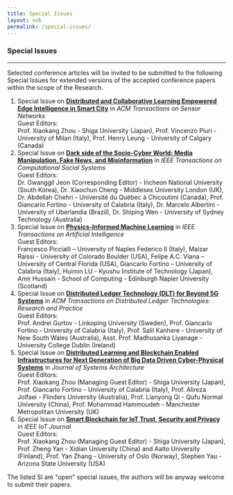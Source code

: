 ```yaml
---
title: Special Issues
layout: sub
permalink: /special-issues/
---
```


<h3>Special Issues</h3>
<hr/>

<p>
Selected conference articles will be invited to be submitted to the following Special Issues for extended versions of the accepted conference papers within the scope of the Research.
</p>

<ol>

<li>Special Issue on <a href="/2022/assets/files/si/ACM_TOSN_CFP1210.pdf" target=_new><b>Distributed and Collaborative Learning Empowered Edge Intelligence in Smart City</b></a> in <i>ACM Transactions on Sensor Networks</i>
<br/>
Guest Editors:
<br/>
Prof. Xiaokang Zhou - Shiga University (Japan), Prof. Vincenzo Piuri - University of Milan (Italy), Prof. Henry Leung - University of Calgary (Canada)
</li>

<li>Special Issue on <a href="/2022/assets/files/si/220412_IEEE TCSS_SI.pdf" target=_new><b>Dark side of the Socio-Cyber World: Media Manipulation, Fake News, and Misinformation</b></a> in <i>IEEE Transactions on Computational Social Systems</i>
<br/>
Guest Editors:
<br/>
Dr. Gwanggil Jeon (Corresponding Editor) - Incheon National University (South Korea), Dr. Xiaochun Cheng - Middlesex University London (UK), Dr. Abdellah Chehri - Université du Québec à Chicoutimi (Canada), Prof. Giancarlo Fortino - University of Calabria (Italy), Dr. Marcelo Albertini - University of Uberlandia (Brazil), Dr. Shiping Wen - University of Sydney Technology (Australia)
</li>

<li>Special Issue on <a href="/2022/assets/files/si/IEEE_TAI_2022.pdf" target=_new><b>Physics-Informed Machine Learning</b></a> in <i>IEEE Transactions on Artificial Intelligence</i>
<br/>
Guest Editors:
<br/>
Francesco Piccialli – University of Naples Federico II (Italy), Maizar Raissi - University of Colorado Boulder (USA), Felipe A.C. Viana – University of Central Florida (USA), Giancarlo Fortino – University of Calabria (Italy), Huimin LU - Kyushu Institute of Technology (Japan), Amir Hussain - School of Computing - Edinburgh Napier University (Scotland)
</li>

<li>Special Issue on <a href="/2022/assets/files/si/DLT_SI_Beyond5G.pdf" target=_new><b> Distributed Ledger Technology (DLT) for Beyond 5G Systems</b></a> in <i>ACM Transactions on Distributed Ledger Technologies: Research and Practice</i>
<br/>
Guest Editors:
<br/>
Prof. Andrei Gurtov - Linkoping University (Sweden), Prof. Giancarlo Fortino - University of Calabria (Italy), Prof. Salil Kanhere - University of New South Wales (Australia), Asst. Prof. Madhusanka Liyanage - University College Dublin (Ireland)
</li>

<li>Special Issue on <a href="/2022/assets/files/si/JSA_SI_0331.pdf" target=_new><b> Distributed Learning and Blockchain Enabled Infrastructures for Next Generation of Big Data Driven Cyber-Physical Systems</b></a> in <i>Journal of Systems Architecture</i>
<br/>
Guest Editors:
<br/>
Prof. Xiaokang Zhou (Managing Guest Editor) - Shiga University (Japan), Prof. Giancarlo Fortino - University of Calabria (Italy), Prof. Alireza Jolfaei - Flinders University (Australia), Prof. Lianyong Qi - Qufu Normal University (China), Prof. Mohammad Hammoudeh - Manchester Metropolitan University (UK)
</li>

<li>Special Issue on <a href="/2022/assets/files/si/IEEEIoT-SmartBlockchain-TSP.pdf" target=_new><b> Smart Blockchain for IoT Trust, Security and Privacy</b></a> in <i>IEEE IoT Journal</i>
<br/>
Guest Editors:
<br/>
Prof. Xiaokang Zhou (Managing Guest Editor) - Shiga University (Japan), Prof. Zheng Yan - Xidian University (China) and Aalto University (Finland), Prof. Yan Zhang - University of Oslo (Norway), Stephen Yau - Arizona State University (USA)
</li>

</ol>

<p>
The listed SI are "open" special issues, the authors will be anyway welcome to submit their papers.
</p>
